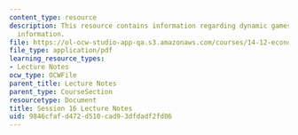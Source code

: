```yaml
---
content_type: resource
description: This resource contains information regarding dynamic games with incomplete
  information.
file: https://ol-ocw-studio-app-qa.s3.amazonaws.com/courses/14-12-economic-applications-of-game-theory-fall-2012/9846cfafd472d510cad93dfdadf2fd06_MIT14_12F12_chapter16.pdf
file_type: application/pdf
learning_resource_types:
- Lecture Notes
ocw_type: OCWFile
parent_title: Lecture Notes
parent_type: CourseSection
resourcetype: Document
title: Session 16 Lecture Notes
uid: 9846cfaf-d472-d510-cad9-3dfdadf2fd06
---
```

